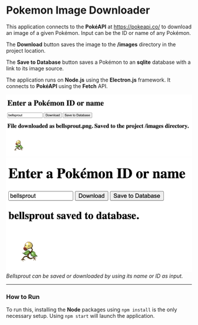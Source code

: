 # Pokemon Image Downloader

This application connects to the **PokéAPI** at https://pokeapi.co/
to download an image of a given Pokémon.
Input can be the ID or name of any Pokémon.

The **Download** button saves the image to the **/images** directory in the project location.

The **Save to Database** button saves a Pokémon to an **sqlite** database with a link to its image source.

The application runs on **Node.js** using the **Electron.js** framework.
It connects to **PokéAPI** using the **Fetch** API.

![screenshot image](./public/Pokemon-dl-screenshot.png)
![screenshot image](./public/Pokemon-save-screenshot.png)
*Bellsprout can be saved or downloaded by using its name or ID as input.*
___
### How to Run
To run this, installing the **Node** packages using `npm install` is the only necessary setup.
Using `npm start` will launch the application.
